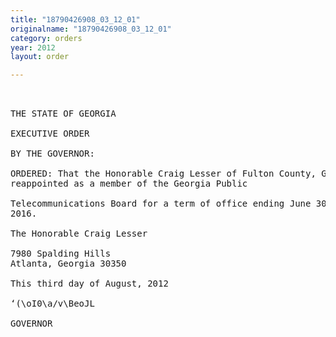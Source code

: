 ```yaml
---
title: "18790426908_03_12_01"
originalname: "18790426908_03_12_01"
category: orders
year: 2012
layout: order

---
```

<pre>
 

THE STATE OF GEORGIA

EXECUTIVE ORDER

BY THE GOVERNOR:

ORDERED: That the Honorable Craig Lesser of Fulton County, Georgia, is
reappointed as a member of the Georgia Public

Telecommunications Board for a term of office ending June 30,
2016.

The Honorable Craig Lesser

7980 Spalding Hills
Atlanta, Georgia 30350

This third day of August, 2012

‘(\oI0\a/v\BeoJL

GOVERNOR

</pre>
